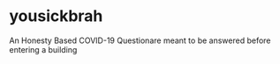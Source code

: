 # yousickbrah
An Honesty Based COVID-19 Questionare meant to be answered before entering a building 
